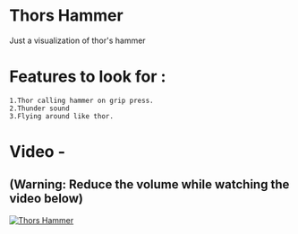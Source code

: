 # Thors Hammer
 Just a visualization of thor's hammer
 # Features to look for :
    1.Thor calling hammer on grip press. 
    2.Thunder sound 
    3.Flying around like thor.
# Video - 
## (Warning: Reduce the volume while watching the video below)

[![Thors Hammer](https://img.youtube.com/vi/d9drGwGNdMM/0.jpg)](https://www.youtube.com/watch?v=d9drGwGNdMM)
